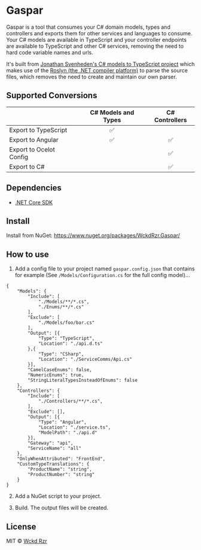 # Gaspar

Gaspar is a tool that consumes your C# domain models, types and controllers and exports them for other services and languages to consume.  Your C# models are available in TypeScript and your controller endpoints are available to TypeScript and other C# services, removing the need to hard code variable names and urls.

It's built from [Jonathan Svenheden's C# models to TypeScript project](https://github.com/svenheden/csharp-models-to-typescript) which makes use of the [Roslyn (the .NET compiler platform)](https://github.com/dotnet/roslyn) to parse the source files, which removes the need to create and maintain our own parser.

## Supported Conversions

|                         | C# Models and Types | C# Controllers |
| ----------------------- |:-------------------:|:-----:|
| Export to TypeScript    | ✅ |  |
| Export to Angular       | ✅ | ✅ |
| Export to Ocelot Config |  | ✅ |
| Export to C#            |  | ✅ |

## Dependencies

* [.NET Core SDK](https://www.microsoft.com/net/download/macos)


## Install

Install from NuGet: https://www.nuget.org/packages/WckdRzr.Gaspar/


## How to use

1. Add a config file to your project named `gaspar.config.json` that contains for example (See `/Models/Configuration.cs` for the full config model)...

```
{
	"Models": {
		"Include": [
			"./Models/**/*.cs",
            "./Enums/**/*.cs"
		],
		"Exclude": [
            "./Models/foo/bar.cs"
        ],
	    "Output": [{
			"Type": "TypeScript",
	    	"Location": "./api.d.ts"
	    },{
			"Type": "CSharp",
	    	"Location": "./ServiceComms/Api.cs"
		}],
		"CamelCaseEnums": false,
		"NumericEnums": true,
		"StringLiteralTypesInsteadOfEnums": false
	},
	"Controllers": {
		"Include": [
			"./Controllers/**/*.cs",
		],
		"Exclude": [],
		"Output": [{
			"Type": "Angular",
			"Location": "./service.ts",
			"ModelPath": "./api.d"
		}],
	    "Gateway": "api",
	    "ServiceName": "all"
	},
    "OnlyWhenAttributed": "FrontEnd",
    "CustomTypeTranslations": {
        "ProductName": "string",
        "ProductNumber": "string"
    }
}
```

2. Add a NuGet script to your project.

3. Build.  The output files will be created.


## License

MIT © [Wckd Rzr](https://github.com/wckdrzr)
